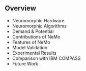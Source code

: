 ## Overview
* Neuromorphic Hardware
* Neuromorphic Algorithms
* Demand & Potential
* Contributions of NeMo
* Features of NeMo
* Model Validation
* Experimental Results
* Comparison with IBM COMPASS
* Future Work